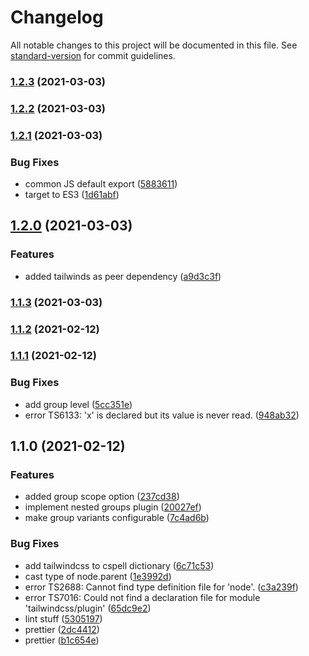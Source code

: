# Changelog

All notable changes to this project will be documented in this file. See [standard-version](https://github.com/conventional-changelog/standard-version) for commit guidelines.

### [1.2.3](https://github.com/AndyOGo/tailwindcss-nested-groups/compare/v1.2.2...v1.2.3) (2021-03-03)

### [1.2.2](https://github.com/AndyOGo/tailwindcss-nested-groups/compare/v1.2.1...v1.2.2) (2021-03-03)

### [1.2.1](https://github.com/AndyOGo/tailwindcss-nested-groups/compare/v1.2.0...v1.2.1) (2021-03-03)


### Bug Fixes

* common JS default export ([5883611](https://github.com/AndyOGo/tailwindcss-nested-groups/commit/58836119d68bcadce248177a82d7f0e1d90c6d2f))
* target to ES3 ([1d61abf](https://github.com/AndyOGo/tailwindcss-nested-groups/commit/1d61abf0acc84466d374fb8c2146869701708543))

## [1.2.0](https://github.com/AndyOGo/tailwindcss-nested-groups/compare/v1.1.3...v1.2.0) (2021-03-03)


### Features

* added tailwinds as peer dependency ([a9d3c3f](https://github.com/AndyOGo/tailwindcss-nested-groups/commit/a9d3c3fd9b89e4bd6d883f3d407334bb41d5aefd))

### [1.1.3](https://github.com/AndyOGo/tailwindcss-nested-groups/compare/v1.1.2...v1.1.3) (2021-03-03)

### [1.1.2](https://github.com/AndyOGo/tailwindcss-nested-groups/compare/v1.1.1...v1.1.2) (2021-02-12)

### [1.1.1](https://github.com/AndyOGo/tailwindcss-nested-groups/compare/v1.1.0...v1.1.1) (2021-02-12)


### Bug Fixes

* add group level ([5cc351e](https://github.com/AndyOGo/tailwindcss-nested-groups/commit/5cc351e3dd0f0fd5c3b4b0aeb7376a3128ba3f2f))
* error TS6133: 'x' is declared but its value is never read. ([948ab32](https://github.com/AndyOGo/tailwindcss-nested-groups/commit/948ab326f89ce34cb75c2a3805db56119a9a273b))

## 1.1.0 (2021-02-12)


### Features

* added group scope option ([237cd38](https://github.com/AndyOGo/tailwindcss-nested-groups/commit/237cd3808dd7bcfc12ae2e60bedd9da8f1dcd8a3))
* implement nested groups plugin ([20027ef](https://github.com/AndyOGo/tailwindcss-nested-groups/commit/20027ef3b101bb87b1a5c0f66f01d5181afccc1b))
* make group variants configurable ([7c4ad6b](https://github.com/AndyOGo/tailwindcss-nested-groups/commit/7c4ad6bd87b039bb8a1c7e8d04f1d994a59808f6))


### Bug Fixes

* add tailwindcss to cspell dictionary ([6c71c53](https://github.com/AndyOGo/tailwindcss-nested-groups/commit/6c71c5371d4a581cc52428e264f0c37b6180aa22))
* cast type of node.parent ([1e3992d](https://github.com/AndyOGo/tailwindcss-nested-groups/commit/1e3992db4568e99d0496078164323e0ddca838e5))
* error TS2688: Cannot find type definition file for 'node'. ([c3a239f](https://github.com/AndyOGo/tailwindcss-nested-groups/commit/c3a239fcf2482ebbd6dfc6a6a29bbf5b3cd85568))
* error TS7016: Could not find a declaration file for module 'tailwindcss/plugin' ([65dc9e2](https://github.com/AndyOGo/tailwindcss-nested-groups/commit/65dc9e284a43a0d62680ea1bd25c6ddd48ca5807))
* lint stuff ([5305197](https://github.com/AndyOGo/tailwindcss-nested-groups/commit/5305197f31fbbe97edf7029aec29a5d7c074eb32))
* prettier ([2dc4412](https://github.com/AndyOGo/tailwindcss-nested-groups/commit/2dc44127efd14b563f7b4e2142c05ecbfa166968))
* prettier ([b1c654e](https://github.com/AndyOGo/tailwindcss-nested-groups/commit/b1c654e0a584a1dcaa3b8bc7b1846a74d71ca75e))
